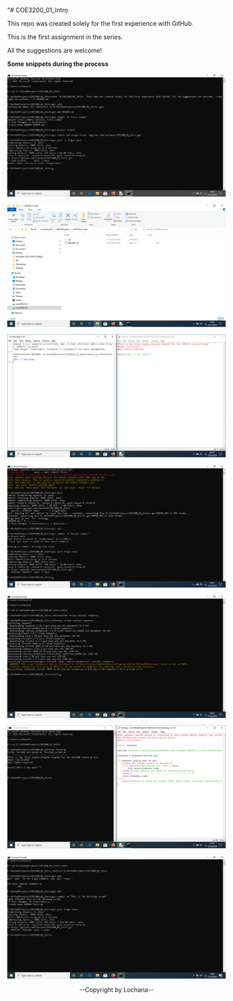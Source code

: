 "# COE3200_01_Intro

This repo was created solely for the first experience with GitHub.

This is the first assignment in the series.

All the suggestions are welcome! 




<strong>Some snippets during the process</strong>

![1](README.md_was_created.png)

![2](Repo_dir.png)

![3](Py_print.png)

![4](Push_hello.png)

![5](Req_install.png)

![6](Fetch_code_result.png)

![7](Push_fetch.png)

<p align="center">--Copyright by Lochana--</p>
